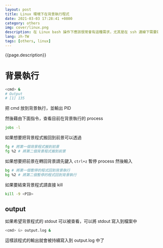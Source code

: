 ```yaml
---
layout: post
title: Linux 環境下在背景執行程式
date: 2021-03-03 17:28:41 +0800
category: others
img: cover/linux.png
description: 在 Linux bash 操作下應該很常會有這種需求，尤其是在 ssh 連線下需要執行程式的同時去做其他事，如果為此多開 terminal 去連線也蠻蠢的，下面記錄一下 linux 背景執行的一些指令
lang: zh-TW
tags: [others, linux]
---
```


{{page.description}}


# 背景執行
```bash
<cmd> &
# Output
# [1] 135
```
把 cmd 放到背景執行，並輸出 PID

然後藉由下面指令，查看目前在背景執行的 process
```bash
jobs -l
```

如果想要把背景程式搬回到前景可以透過
```bash
fg # 將第一個背景程式搬到前景
fg %2 # 將第二個背景程式搬到前景
```
如果想要把前景在轉回背景請先鍵入 `ctrl+z` 暫停 process 然後輸入

```bash
bg # 將第一個暫停的程式回到背景執行
bg %2 # 將第二個暫停的程式回到背景執行
```

如果要結束背景程式請直接 kill

```bash
kill -9 <PID>
```

## output

如果希望背景程式的 stdout 可以被查看，可以將 stdout 寫入到檔案中
```bash
<cmd> &> output.log &
```

這樣該程式的輸出就會被持續寫入到 output.log 中了
